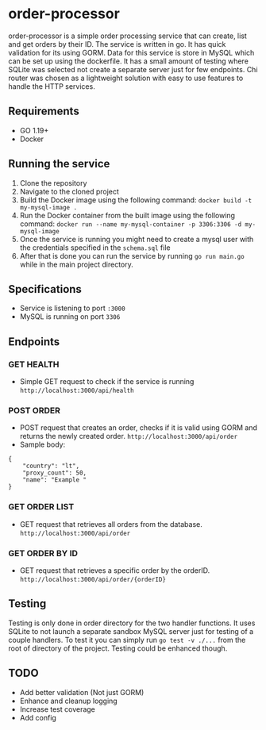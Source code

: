 # order-processor
order-processor is a simple order processing service that can create, list and get orders by their ID. The service is written in go. It has quick validation for its using GORM.
Data for this service is store in MySQL which can be set up using the dockerfile. It has a small amount of testing where SQLite was selected not create a separate server just for few endpoints.
Chi router was chosen as a lightweight solution with easy to use features to handle the HTTP services.

## Requirements
* GO 1.19+
* Docker

## Running the service
1. Clone the repository 
2. Navigate to the cloned project
3. Build the Docker image using the following command:
   `docker build -t my-mysql-image .`
4. Run the Docker container from the built image using the following command:
`docker run --name my-mysql-container -p 3306:3306 -d my-mysql-image`
5. Once the service is running you might need to create a mysql user with the credentials specified in the `schema.sql` file
6. After that is done you can run the service by running `go run main.go` while in the main project directory.

## Specifications
* Service is listening to port `:3000`
* MySQL is running on port `3306`

## Endpoints

### GET HEALTH
* Simple GET request to check if the service is running
  `http://localhost:3000/api/health`

### POST ORDER
* POST request that creates an order, checks if it is valid using GORM and returns the newly created order.
  `http://localhost:3000/api/order`
* Sample body:
```
{
    "country": "lt",
    "proxy_count": 50,
    "name": "Example "
}
```

### GET ORDER LIST
* GET request that retrieves all orders from the database.
  `http://localhost:3000/api/order`

### GET ORDER BY ID
* GET request that retrieves a specific order by the orderID.
  `http://localhost:3000/api/order/{orderID}`

## Testing
Testing is only done in order directory for the two handler functions. It uses SQLite to not launch a separate sandbox MySQL server just for testing of a couple handlers.
To test it you can simply run `go test -v ./...` from the root of directory of the project.
Testing could be enhanced though.

## TODO
* Add better validation (Not just GORM)
* Enhance and cleanup logging
* Increase test coverage
* Add config